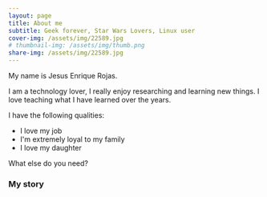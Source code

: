 ```yaml
---
layout: page
title: About me
subtitle: Geek forever, Star Wars Lovers, Linux user
cover-img: /assets/img/22589.jpg
# thumbnail-img: /assets/img/thumb.png
share-img: /assets/img/22589.jpg
---
```


My name is Jesus Enrique Rojas. 

I am a technology lover, I really enjoy researching and learning new things. I love teaching what I have learned over the years.

I have the following qualities:

- I love my job 
- I'm extremely loyal to my family
- I love my daughter


What else do you need?

### My story


